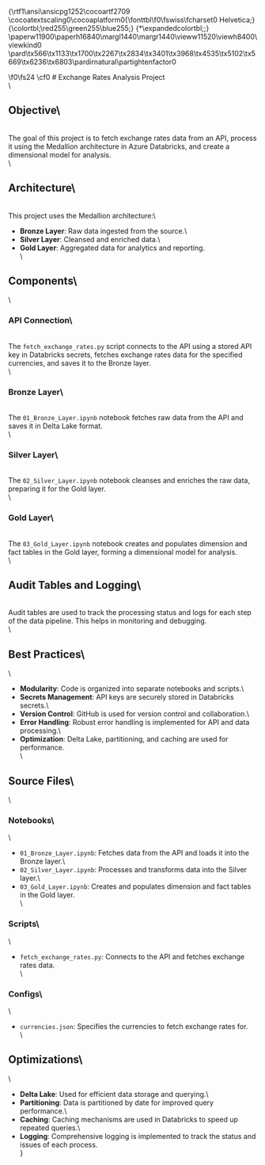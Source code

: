 {\rtf1\ansi\ansicpg1252\cocoartf2709
\cocoatextscaling0\cocoaplatform0{\fonttbl\f0\fswiss\fcharset0 Helvetica;}
{\colortbl;\red255\green255\blue255;}
{\*\expandedcolortbl;;}
\paperw11900\paperh16840\margl1440\margr1440\vieww11520\viewh8400\viewkind0
\pard\tx566\tx1133\tx1700\tx2267\tx2834\tx3401\tx3968\tx4535\tx5102\tx5669\tx6236\tx6803\pardirnatural\partightenfactor0

\f0\fs24 \cf0 # Exchange Rates Analysis Project\
\
## Objective\
\
The goal of this project is to fetch exchange rates data from an API, process it using the Medallion architecture in Azure Databricks, and create a dimensional model for analysis.\
\
## Architecture\
\
This project uses the Medallion architecture:\
- **Bronze Layer**: Raw data ingested from the source.\
- **Silver Layer**: Cleansed and enriched data.\
- **Gold Layer**: Aggregated data for analytics and reporting.\
\
## Components\
\
### API Connection\
\
The `fetch_exchange_rates.py` script connects to the API using a stored API key in Databricks secrets, fetches exchange rates data for the specified currencies, and saves it to the Bronze layer.\
\
### Bronze Layer\
\
The `01_Bronze_Layer.ipynb` notebook fetches raw data from the API and saves it in Delta Lake format.\
\
### Silver Layer\
\
The `02_Silver_Layer.ipynb` notebook cleanses and enriches the raw data, preparing it for the Gold layer.\
\
### Gold Layer\
\
The `03_Gold_Layer.ipynb` notebook creates and populates dimension and fact tables in the Gold layer, forming a dimensional model for analysis.\
\
## Audit Tables and Logging\
\
Audit tables are used to track the processing status and logs for each step of the data pipeline. This helps in monitoring and debugging.\
\
## Best Practices\
\
- **Modularity**: Code is organized into separate notebooks and scripts.\
- **Secrets Management**: API keys are securely stored in Databricks secrets.\
- **Version Control**: GitHub is used for version control and collaboration.\
- **Error Handling**: Robust error handling is implemented for API and data processing.\
- **Optimization**: Delta Lake, partitioning, and caching are used for performance.\
\
## Source Files\
\
### Notebooks\
\
- `01_Bronze_Layer.ipynb`: Fetches data from the API and loads it into the Bronze layer.\
- `02_Silver_Layer.ipynb`: Processes and transforms data into the Silver layer.\
- `03_Gold_Layer.ipynb`: Creates and populates dimension and fact tables in the Gold layer.\
\
### Scripts\
\
- `fetch_exchange_rates.py`: Connects to the API and fetches exchange rates data.\
\
### Configs\
\
- `currencies.json`: Specifies the currencies to fetch exchange rates for.\
\
## Optimizations\
\
- **Delta Lake**: Used for efficient data storage and querying.\
- **Partitioning**: Data is partitioned by date for improved query performance.\
- **Caching**: Caching mechanisms are used in Databricks to speed up repeated queries.\
- **Logging**: Comprehensive logging is implemented to track the status and issues of each process.\
}